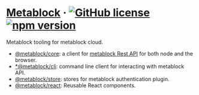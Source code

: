 # [Metablock](https://Metablock.io/) &middot; [![GitHub license](https://img.shields.io/badge/license-IOC-blue.svg)](https://github.com/quantmind/metablock-js/blob/master/LICENSE) [![npm version](https://img.shields.io/npm/v/@metablock/core.svg?style=flat)](https://www.npmjs.com/package/@metablock/core.svg)

Metablock tooling for metablock cloud.

- [@metablock/core](./packages/metablock-core): a client for [metablock Rest API](https://api.metablock.io/v1/docs) for both node and the browser.
- [\*@metablock/cli](./packages/metablock-cli): command line client for interacting with metablock API.
- [@metablock/store](./packages/metablock-store): stores for metablock authentication plugin.
- [@metablock/react](./packages/metablock-react): Reusable React components.
